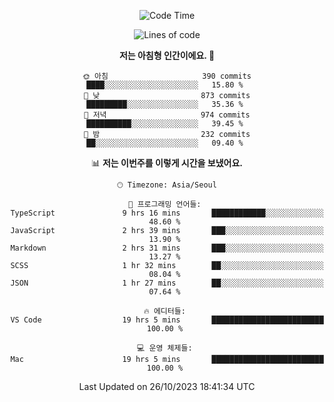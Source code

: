 <div align='center'>
 
<!--START_SECTION:waka-->
![Code Time](http://img.shields.io/badge/Code%20Time-3%2C053%20hrs%2010%20mins-blue)

![Lines of code](https://img.shields.io/badge/%EC%A0%80%EB%8A%94%20%EC%97%AC%ED%83%9C%EA%B9%8C%EC%A7%80%20-1.2%20million%20%EC%A4%84%EC%9D%98%20%EC%BD%94%EB%93%9C%EB%A5%BC%20%EC%9E%91%EC%84%B1%ED%96%88%EC%96%B4%EC%9A%94.-blue)

**저는 아침형 인간이에요. 🐤** 

```text
🌞 아침                     390 commits         ████░░░░░░░░░░░░░░░░░░░░░   15.80 % 
🌆 낮　                     873 commits         █████████░░░░░░░░░░░░░░░░   35.36 % 
🌃 저녁                     974 commits         ██████████░░░░░░░░░░░░░░░   39.45 % 
🌙 밤　                     232 commits         ██░░░░░░░░░░░░░░░░░░░░░░░   09.40 % 
```


📊 **저는 이번주를 이렇게 시간을 보냈어요.** 

```text
🕑︎ Timezone: Asia/Seoul

💬 프로그래밍 언어들: 
TypeScript               9 hrs 16 mins       ████████████░░░░░░░░░░░░░   48.60 % 
JavaScript               2 hrs 39 mins       ███░░░░░░░░░░░░░░░░░░░░░░   13.90 % 
Markdown                 2 hrs 31 mins       ███░░░░░░░░░░░░░░░░░░░░░░   13.27 % 
SCSS                     1 hr 32 mins        ██░░░░░░░░░░░░░░░░░░░░░░░   08.04 % 
JSON                     1 hr 27 mins        ██░░░░░░░░░░░░░░░░░░░░░░░   07.64 % 

🔥 에디터들: 
VS Code                  19 hrs 5 mins       █████████████████████████   100.00 % 

💻 운영 체제들: 
Mac                      19 hrs 5 mins       █████████████████████████   100.00 % 
```


 Last Updated on 26/10/2023 18:41:34 UTC
<!--END_SECTION:waka-->
 </div>
<!---
Emewjin/Emewjin is a ✨ special ✨ repository because its `README.md` (this file) appears on your GitHub profile.
You can click the Preview link to take a look at your changes.
--->
